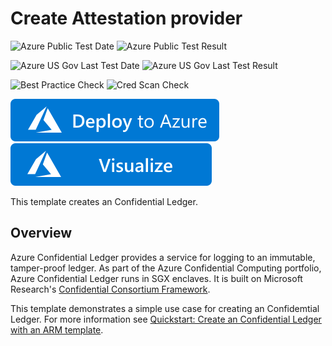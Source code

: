 # Create Attestation provider

![Azure Public Test Date](https://azurequickstartsservice.blob.core.windows.net/badges/101-confidential-ledger-create/PublicLastTestDate.svg)
![Azure Public Test Result](https://azurequickstartsservice.blob.core.windows.net/badges/101-confidential-ledger-create/PublicDeployment.svg)

![Azure US Gov Last Test Date](https://azurequickstartsservice.blob.core.windows.net/badges/101-confidential-ledger-create/FairfaxLastTestDate.svg)
![Azure US Gov Last Test Result](https://azurequickstartsservice.blob.core.windows.net/badges/101-confidential-ledger-create/FairfaxDeployment.svg)

![Best Practice Check](https://azurequickstartsservice.blob.core.windows.net/badges/101-confidential-ledger-create/BestPracticeResult.svg)
![Cred Scan Check](https://azurequickstartsservice.blob.core.windows.net/badges/101-confidential-ledger-create/CredScanResult.svg)

[![Deploy To Azure](https://raw.githubusercontent.com/Azure/azure-quickstart-templates/master/1-CONTRIBUTION-GUIDE/images/deploytoazure.svg?sanitize=true)](https://portal.azure.com/#create/Microsoft.Template/uri/https%3A%2F%2Fraw.githubusercontent.com%2FAzure%2Fazure-quickstart-templates%2Fmaster%2F101-confidential-ledger-create%2Fazuredeploy.json)
[![Visualize](https://raw.githubusercontent.com/Azure/azure-quickstart-templates/master/1-CONTRIBUTION-GUIDE/images/visualizebutton.svg?sanitize=true)](http://armviz.io/#/?load=https%3A%2F%2Fraw.githubusercontent.com%2FAzure%2Fazure-quickstart-templates%2Fmaster%2F101-confidential-ledger-create%2Fazuredeploy.json)

This template creates an Confidential Ledger.

## Overview

Azure Confidential Ledger provides a service for logging to an immutable, tamper-proof ledger. As part of the Azure Confidential Computing portfolio, Azure Confidential Ledger runs in SGX enclaves. It is built on Microsoft Research's [Confidential Consortium Framework](https://www.microsoft.com/en-us/research/project/confidential-consortium-framework/).

This template demonstrates a simple use case for creating an Confidemtial Ledger. For more information see [Quickstart: Create an Confidential Ledger with an ARM template](/azure/confidential-ledger/quickstart-template).
